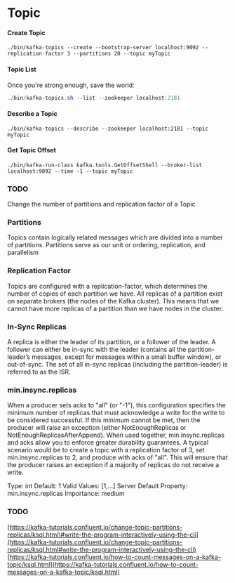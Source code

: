 # Topic

#### Create Topic

```text
./bin/kafka-topics --create --bootstrap-server localhost:9092 --replication-factor 3 --partitions 20 --topic myTopic
```

#### Topic List

Once you're strong enough, save the world:

```java
./bin/kafka-topics.sh --list --zookeeper localhost:2181
```

#### Describe a Topic

```text
./bin/kafka-topics --describe --zookeeper localhost:2181 --topic myTopic
```

#### Get Topic Offset

```text
./bin/kafka-run-class kafka.tools.GetOffsetShell --broker-list localhost:9092 --time -1 --topic myTopic
```

### TODO

Change the number of partitions and replication factor of a Topic

### Partitions

Topics contain logically related messages which are divided into a number of partitions. Partitions serve as our unit or ordering, replication, and parallelism

### Replication Factor

Topics are configured with a replication-factor, which determines the number of copies of each partition we have. All replicas of a partition exist on separate brokers \(the nodes of the Kafka cluster\). This means that we cannot have more replicas of a partition than we have nodes in the cluster.

### In-Sync Replicas

A replica is either the leader of its partition, or a follower of the leader. A follower can either be in-sync with the leader \(contains all the partition-leader’s messages, except for messages within a small buffer window\), or out-of-sync. The set of all in-sync replicas \(including the partition-leader\) is referred to as the ISR.

### min.insync.replicas
When a producer sets acks to "all" (or "-1"), this configuration specifies the minimum number of replicas that must acknowledge a write for the write to be considered successful. If this minimum cannot be met, then the producer will raise an exception (either NotEnoughReplicas or NotEnoughReplicasAfterAppend).
When used together, min.insync.replicas and acks allow you to enforce greater durability guarantees. A typical scenario would be to create a topic with a replication factor of 3, set min.insync.replicas to 2, and produce with acks of "all". This will ensure that the producer raises an exception if a majority of replicas do not receive a write.

Type:	int
Default:	1
Valid Values:	[1,...]
Server Default Property:	min.insync.replicas
Importance:	medium

### TODO

[https://kafka-tutorials.confluent.io/change-topic-partitions-replicas/ksql.html\#write-the-program-interactively-using-the-cli](https://kafka-tutorials.confluent.io/change-topic-partitions-replicas/ksql.html#write-the-program-interactively-using-the-cli) [https://kafka-tutorials.confluent.io/how-to-count-messages-on-a-kafka-topic/ksql.html](https://kafka-tutorials.confluent.io/how-to-count-messages-on-a-kafka-topic/ksql.html)

